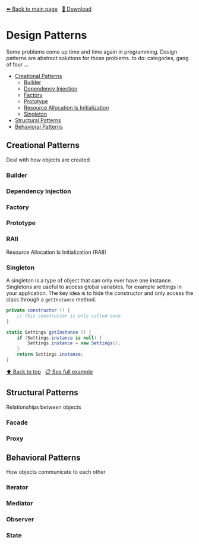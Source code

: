 <!-- Header -->
[⬅️ Back to main page](https://github.com/JonasKoenig/CodeOnMyMind) &nbsp;
[💾 Download](https://minhaskamal.github.io/DownGit/#/home?url=https:%2F%2Fgithub.com%2FJonasKoenig%2FCodeOnMyMind%2Ftree%2Fmaster%2Fprojects%2Fpatterns)

# Design Patterns

Some problems come up time and time again in programming. Design patterns are abstract solutions for those problems. to do: categories, gang of four ...

- [Creational Patterns](#creational-patterns)
    - [Builder](#builder)
    - [Dependency Injection](#dependency-injection)
    - [Factory](#factory)
    - [Prototype](#prototype)
    - [Resource Allocation Is Initialization](#raii)
    - [Singleton](#singleton)
- [Structural Patterns](#structural-patterns)
- [Behavioral Patterns](#behavioral-patterns)

## Creational Patterns

Deal with how objects are created

### Builder
### Dependency Injection
### Factory
### Prototype
### RAII

Resource Allocation Is Initialization (RAII)

### Singleton

A singleton is a type of object that can only ever have one instance. Singletons are useful to access global variables, for example settings in your application. The key idea is to hide the constructor and only access the class through a `getInstance` method.

```c#
private constructor () {
    // this constructor is only called once
}

static Settings getInstance () {
    if (Settings.instance is null) {
        Settings.instance = new Settings();
    }
    return Settings.instance;
}
```

[⬆️ Back to top](#design-patterns) &nbsp;
[📋 See full example](https://github.com/JonasKoenig/CodeOnMyMind/blob/master/projects/patterns/Singleton.cs)

## Structural Patterns

Relationships between objects

### Facade
### Proxy

## Behavioral Patterns

How objects communicate to each other

### Iterator
### Mediator
### Observer
### State